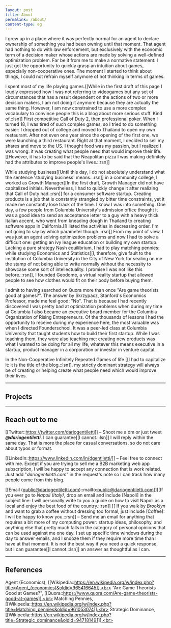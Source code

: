 ```yaml
---
layout: post
title: About
permalink: /about/
content-type: eg
---
```


I grew up in a place where it was perfectly normal for an agent to declare ownership of something you had been owning until that moment. That agent had nothing to do with law enforcement, but exclusively with the economic term of a decision maker whose actions are made by solving a well-defined optimization problem. Far be it from me to make a normative statement: I just got the opportunity to quickly grasp an intuition about games, especially non-cooperative ones. The moment I started to think about things, I could not refrain myself anymore of not thinking in terms of games.

I spent most of my life playing games.[[While in the first draft of this page I loudly expressed how I was not referring to videogames but any set of circumstances that has a result dependent on the actions of two or more decision makers, I am not doing it anymore because they are actually the same thing. However, I am now constrained to use a more complex vocabulary to convince people this is a blog about more serious stuff. Kind of.::lsn]] First competitive Call of Duty 2, then professional poker. When I turned 18, I was tired of such complex games, so I tried to do something easier: I dropped out of college and moved to Thailand to open my own restaurant.
After not even one year since the opening of the first one, we were launching a third restaurant. Right at that moment, I decided to sell my shares and move to the US. I thought food was my passion, but I realized I was wrong: it was creating what people need that would improve their life.[[However, it has to be said that the Neapolitan pizza I was making definitely had the attributes to improve people's lives.::rsn]]

While studying business[[Until this day, I do not absolutely understand what the sentence 'studying business' means.::rsn]] in a community college, I worked as Growth Manager[[In the first draft, Growth Manager did not have capitalized initials. Nevertheless, I had to quickly change it after realizing that Call of Duty had.::rsn]] for a consumer software startup. Creating products is a job that is constantly strangled by bitter time constraints, yet it made me constantly lose track of the time. I know I was into something. One day, a few people from Columbia University's admission office thought it was a good idea to send an acceptance letter to a guy with a heavy thick Italian accent, who went from kneading dough in Thailand to creating software apps in California.[[I listed the activities in decreasing order. I'm not going to say by which parameter though.::rsn]] From my point of view, I was just an agent solving optimization problems and now I had to solve a difficult one: getting an ivy league education or building my own startup. Lacking a pure strategy Nash equilibrium, I had to play matching pennies: while studying Economics and Statistics[[I, therefore, give fault to the institution of Columbia University in the City of New York for sealing on me the stamp of not being able to write normally without the necessity to showcase some sort of intellectuality. I promise I was not like this before.::rsn]], I founded Geodome, a virtual reality startup that allowed people to see how clothes would fit on their body before buying them.

I admit to having searched on Quora more than once "Are game theorists good at games?". The answer by Skrzypacz, Stanford's Economics Professor, made me feel good: "No". That is because I had recently discovered I was pretty bad at optimization problems when during my time at Columbia I also became an executive board member for the Columbia Organization of Rising Entrepreneurs. Of the thousands of lessons I had the opportunity to receive during my experience here, the most valuable was when I directed Founderschool. It was a peer-led class at Columbia University that taught students how to build their first startup. While I was teaching them, they were also teaching me: creating new products was what I wanted to be doing for all my life, whatever this means executive in a startup, product manager in a corporation or investor in venture capital.

In the Non-Cooperative Infinitely Repeated Games of life [[I had to capitalize it: it is the title of the blog.::lsn]], my strictly dominant strategy will always be of creating or helping create what people need which would improve their lives. 


---

## Projects

---

## Reach out to me      

[[Twitter::https://twitter.com/dariogentiletti]] – Shoot me a dm or just tweet ***@dariogentiletti***. I can guarantee[[I cannot.::lsn]] I will reply within the same day. That is more the place for casual conversations, so do not care about typos or format.

[[LinkedIn::https://www.linkedin.com/in/dgentiletti/]] – Feel free to connect with me. Except if you are trying to sell me a B2B marketing web app subscription, I will be happy to accept any connection that is work related. Just add "*dariogentiletti.com*" in the request's note so I can track how many people come from this blog.

[[Email (public@dariogentiletti.com)::mailto:public@dariogentiletti.com]][[If you ever go to *Napoli (Italy)*, drop an email and include [Napoli] in the subject line: I will personally write to you a guide on how to visit Napoli as a local and enjoy the best food of the country.::rsn]] [[ If you walk by *Brooklyn* and want to grab a coffee without dressing too formal, just include [Coffee]: I will be happy to know you.::rsn]] – Send me an email for anything that requires a bit more of my computing power: startup ideas, philosophy, and anything else that pretty much falls in the category of personal opinions that can be used against me one day. I set up specific time windows during the day to answer emails, and I snooze them if they require more time than I have at that moment. It is not the best way if you need a quick response, but I can guarantee[[I cannot.::lsn]] an answer as thoughtful as I can.


---

## References

Agent (Economics), [[Wikipedia::https://en.wikipedia.org/w/index.php?title=Agent_(economics)&oldid=965416645]].<br>
“Are Game Theorists Good at Games?", [[Quora::https://www.quora.com/Are-game-theorists-good-at-games]].<br>
Matching Pennies, [[Wikipedia::https://en.wikipedia.org/w/index.php?title=Matching_pennies&oldid=961053074]].<br>
Strategic Dominance, [[Wikipedia::https://en.wikipedia.org/w/index.php?title=Strategic_dominance&oldid=947181491]].<br>


